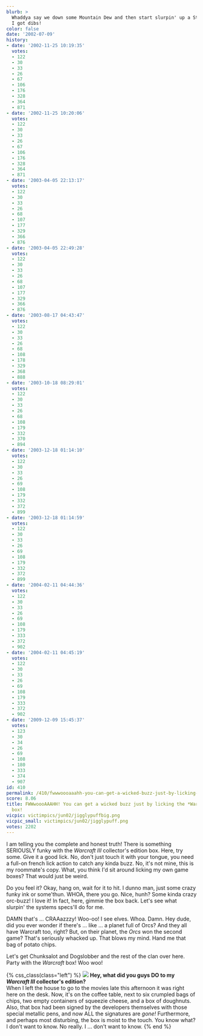 ```yaml
---
blurb: >
  Whaddya say we down some Mountain Dew and then start slurpin' up a StarCraft poster?
  I got dibs!
color: false
date: '2002-07-09'
history:
- date: '2002-11-25 10:19:35'
  votes:
  - 122
  - 30
  - 33
  - 26
  - 67
  - 106
  - 176
  - 328
  - 364
  - 871
- date: '2002-11-25 10:20:06'
  votes:
  - 122
  - 30
  - 33
  - 26
  - 67
  - 106
  - 176
  - 328
  - 364
  - 871
- date: '2003-04-05 22:13:17'
  votes:
  - 122
  - 30
  - 33
  - 26
  - 68
  - 107
  - 177
  - 329
  - 366
  - 876
- date: '2003-04-05 22:49:28'
  votes:
  - 122
  - 30
  - 33
  - 26
  - 68
  - 107
  - 177
  - 329
  - 366
  - 876
- date: '2003-08-17 04:43:47'
  votes:
  - 122
  - 30
  - 33
  - 26
  - 68
  - 108
  - 178
  - 329
  - 368
  - 888
- date: '2003-10-18 08:29:01'
  votes:
  - 122
  - 30
  - 33
  - 26
  - 68
  - 108
  - 179
  - 332
  - 370
  - 894
- date: '2003-12-18 01:14:10'
  votes:
  - 122
  - 30
  - 33
  - 26
  - 69
  - 108
  - 179
  - 332
  - 372
  - 899
- date: '2003-12-18 01:14:59'
  votes:
  - 122
  - 30
  - 33
  - 26
  - 69
  - 108
  - 179
  - 332
  - 372
  - 899
- date: '2004-02-11 04:44:36'
  votes:
  - 122
  - 30
  - 33
  - 26
  - 69
  - 108
  - 179
  - 333
  - 372
  - 902
- date: '2004-02-11 04:45:19'
  votes:
  - 122
  - 30
  - 33
  - 26
  - 69
  - 108
  - 179
  - 333
  - 372
  - 902
- date: '2009-12-09 15:45:37'
  votes:
  - 123
  - 30
  - 34
  - 26
  - 69
  - 108
  - 180
  - 333
  - 374
  - 907
id: 410
permalink: /410/fwwwoooaaahh-you-can-get-a-wicked-buzz-just-by-licking-the-warcraft-iii-box/
score: 8.06
title: FWWwoooAAAHH! You can get a wicked buzz just by licking the *Warcraft III*
  box!
vicpic: victimpics/jun02/jigglypuffbig.png
vicpic_small: victimpics/jun02/jigglypuff.png
votes: 2202
---
```


I am telling you the complete and honest truth! There is something
SERIOUSLY funky with the *Warcraft III* collector's edition box. Here,
try some. Give it a good lick. No, don't just touch it with your tongue,
you need a full-on french lick action to catch any kinda buzz. No, it's
not mine, this is my roommate's copy. What, you think I'd sit around
licking my own game boxes? That would just be weird.

Do you feel it? Okay, hang on, wait for it to hit. I dunno man, just
some crazy funky ink or some'thun. WHOA, there you go. Nice, hunh? Some
kinda crazy orc-buzz! I love it! In fact, here, gimmie the box back.
Let's see what slurpin' the systems specs'll do for me.

DAMN that's ... CRAAazzzy! Woo-oo! I see elves. Whoa. Damn. Hey dude,
did you ever wonder if there's ... like ... a planet full of Orcs? And
they all have Warcraft too, right? But, on their planet, the *Orcs* won
the second game? That's seriously whacked up. That blows my mind. Hand
me that bag of potato chips.

Let's get Chunksalot and Dogslobber and the rest of the clan over here.
Party with the *Warcraft* box! Woo woo!

{% css_class(class="left") %}
[![](/img/victimpics/jun02/uneasy.png)](@/victim/401.md) **Hey, what
did you guys DO to my *Warcraft III* collector's edition?**  
 When I left the house to go to the movies late this afternoon it was
right here on the desk. Now, it's on the coffee table, next to six
crumpled bags of chips, two empty containers of squeezie cheese, and a
box of doughnuts. Also, that box had been signed by the developers
themselves with those special metallic pens, and now ALL the signatures
are *gone!* Furthermore, and perhaps most disturbing, the box is moist
to the touch. You know what? I don't want to know. No really. I ...
don't want to know.
{% end %}
